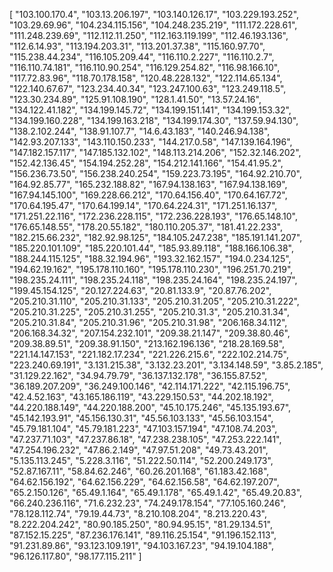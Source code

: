 [
  "103.100.170.4",
  "103.13.206.197",
  "103.140.126.17",
  "103.229.193.252",
  "103.29.69.96",
  "104.234.115.156",
  "104.248.235.219",
  "111.172.228.61",
  "111.248.239.69",
  "112.112.11.250",
  "112.163.119.199",
  "112.46.193.136",
  "112.6.14.93",
  "113.194.203.31",
  "113.201.37.38",
  "115.160.97.70",
  "115.238.44.234",
  "116.105.209.44",
  "116.110.2.227",
  "116.110.2.7",
  "116.110.74.181",
  "116.110.90.254",
  "116.129.254.82",
  "116.98.166.10",
  "117.72.83.96",
  "118.70.178.158",
  "120.48.228.132",
  "122.114.65.134",
  "122.140.67.67",
  "123.234.40.34",
  "123.247.100.63",
  "123.249.118.5",
  "123.30.234.89",
  "125.91.108.190",
  "128.1.41.50",
  "13.57.24.16",
  "134.122.41.182",
  "134.199.145.72",
  "134.199.151.141",
  "134.199.153.32",
  "134.199.160.228",
  "134.199.163.218",
  "134.199.174.30",
  "137.59.94.130",
  "138.2.102.244",
  "138.91.107.7",
  "14.6.43.183",
  "140.246.94.138",
  "142.93.207.133",
  "143.110.150.233",
  "144.217.0.58",
  "147.139.164.196",
  "147.182.157.117",
  "147.185.132.102",
  "148.113.214.206",
  "152.32.146.202",
  "152.42.136.45",
  "154.194.252.28",
  "154.212.141.166",
  "154.41.95.2",
  "156.236.73.50",
  "156.238.240.254",
  "159.223.73.195",
  "164.92.210.70",
  "164.92.85.77",
  "165.232.188.82",
  "167.94.138.163",
  "167.94.138.169",
  "167.94.145.100",
  "169.228.66.212",
  "170.64.156.40",
  "170.64.167.72",
  "170.64.195.47",
  "170.64.199.14",
  "170.64.224.31",
  "171.251.16.137",
  "171.251.22.116",
  "172.236.228.115",
  "172.236.228.193",
  "176.65.148.10",
  "176.65.148.55",
  "178.20.55.182",
  "180.110.205.37",
  "181.41.22.233",
  "182.215.66.232",
  "182.92.98.125",
  "184.105.247.238",
  "185.191.141.207",
  "185.220.101.109",
  "185.220.101.44",
  "185.93.89.118",
  "188.166.106.38",
  "188.244.115.125",
  "188.32.194.96",
  "193.32.162.157",
  "194.0.234.125",
  "194.62.19.162",
  "195.178.110.160",
  "195.178.110.230",
  "196.251.70.219",
  "198.235.24.111",
  "198.235.24.118",
  "198.235.24.164",
  "198.235.24.197",
  "199.45.154.125",
  "20.127.224.63",
  "20.81.133.9",
  "20.87.76.202",
  "205.210.31.110",
  "205.210.31.133",
  "205.210.31.205",
  "205.210.31.222",
  "205.210.31.225",
  "205.210.31.255",
  "205.210.31.3",
  "205.210.31.34",
  "205.210.31.84",
  "205.210.31.96",
  "205.210.31.98",
  "206.168.34.112",
  "206.168.34.32",
  "207.154.232.101",
  "209.38.21.147",
  "209.38.80.46",
  "209.38.89.51",
  "209.38.91.150",
  "213.162.196.136",
  "218.28.169.58",
  "221.14.147.153",
  "221.182.17.234",
  "221.226.215.6",
  "222.102.214.75",
  "223.240.69.191",
  "3.131.215.38",
  "3.132.23.201",
  "3.134.148.59",
  "3.85.2.185",
  "31.129.22.162",
  "34.94.79.79",
  "36.137.132.178",
  "36.155.87.52",
  "36.189.207.209",
  "36.249.100.146",
  "42.114.171.222",
  "42.115.196.75",
  "42.4.52.163",
  "43.165.186.119",
  "43.229.150.53",
  "44.202.18.192",
  "44.220.188.149",
  "44.220.188.200",
  "45.10.175.246",
  "45.135.193.67",
  "45.142.193.91",
  "45.156.130.31",
  "45.56.103.133",
  "45.56.103.154",
  "45.79.181.104",
  "45.79.181.223",
  "47.103.157.194",
  "47.108.74.203",
  "47.237.71.103",
  "47.237.86.18",
  "47.238.238.105",
  "47.253.222.141",
  "47.254.196.232",
  "47.86.2.149",
  "47.97.51.208",
  "49.73.43.201",
  "5.135.113.245",
  "5.228.3.116",
  "51.222.50.114",
  "52.200.249.173",
  "52.87.167.11",
  "58.84.62.246",
  "60.26.201.168",
  "61.183.42.168",
  "64.62.156.192",
  "64.62.156.229",
  "64.62.156.58",
  "64.62.197.207",
  "65.2.150.126",
  "65.49.1.164",
  "65.49.1.178",
  "65.49.1.42",
  "65.49.20.83",
  "66.240.236.116",
  "71.6.232.23",
  "74.249.178.154",
  "77.105.160.246",
  "78.128.112.74",
  "79.19.44.73",
  "8.210.108.204",
  "8.213.220.43",
  "8.222.204.242",
  "80.90.185.250",
  "80.94.95.15",
  "81.29.134.51",
  "87.152.15.225",
  "87.236.176.141",
  "89.116.25.154",
  "91.196.152.113",
  "91.231.89.86",
  "93.123.109.191",
  "94.103.167.23",
  "94.19.104.188",
  "96.126.117.80",
  "98.177.115.211"
]